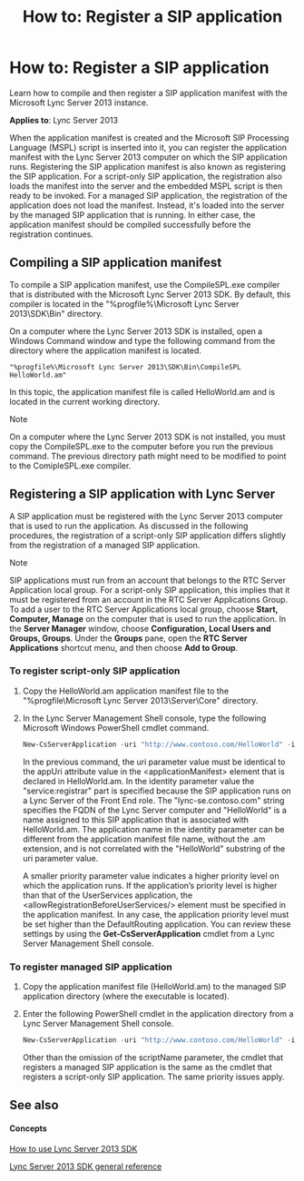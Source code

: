 ﻿---
title: 'How to: Register a SIP application'
TOCTitle: 'How to: Register a SIP application'
ms:assetid: c6bb747a-1d68-4da4-8038-85ef68a2c320
ms:mtpsurl: https://msdn.microsoft.com/library/Dn439078(v=office.15)
ms:contentKeyID: 57096669
ms.date: 07/24/2014
mtps_version: v=office.15
dev_langs:
- powershell
---

# How to: Register a SIP application

Learn how to compile and then register a SIP application manifest with the Microsoft Lync Server 2013 instance.


**Applies to**: Lync Server 2013

When the application manifest is created and the Microsoft SIP Processing Language (MSPL) script is inserted into it, you can register the application manifest with the Lync Server 2013 computer on which the SIP application runs. Registering the SIP application manifest is also known as registering the SIP application. For a script-only SIP application, the registration also loads the manifest into the server and the embedded MSPL script is then ready to be invoked. For a managed SIP application, the registration of the application does not load the manifest. Instead, it's loaded into the server by the managed SIP application that is running. In either case, the application manifest should be compiled successfully before the registration continues.

## Compiling a SIP application manifest

To compile a SIP application manifest, use the CompileSPL.exe compiler that is distributed with the Microsoft Lync Server 2013 SDK. By default, this compiler is located in the "%progfile%\\Microsoft Lync Server 2013\\SDK\\Bin" directory.

On a computer where the Lync Server 2013 SDK is installed, open a Windows Command window and type the following command from the directory where the application manifest is located.

    "%progfile%\Microsoft Lync Server 2013\SDK\Bin\CompileSPL HelloWorld.am"

In this topic, the application manifest file is called HelloWorld.am and is located in the current working directory.


> [!NOTE]
> <P>On a computer where the Lync Server 2013 SDK is not installed, you must copy the CompileSPL.exe to the computer before you run the previous command. The previous directory path might need to be modified to point to the ComipleSPL.exe compiler.</P>



## Registering a SIP application with Lync Server

A SIP application must be registered with the Lync Server 2013 computer that is used to run the application. As discussed in the following procedures, the registration of a script-only SIP application differs slightly from the registration of a managed SIP application.


> [!NOTE]
> <P>SIP applications must run from an account that belongs to the RTC Server Application local group. For a script-only SIP application, this implies that it must be registered from an account in the RTC Server Applications Group. To add a user to the RTC Server Applications local group, choose <STRONG>Start, Computer, Manage</STRONG> on the computer that is used to run the application. In the <STRONG>Server Manager</STRONG> window, choose <STRONG>Configuration, Local Users and Groups, Groups</STRONG>. Under the <STRONG>Groups</STRONG> pane, open the <STRONG>RTC Server Applications</STRONG> shortcut menu, and then choose <STRONG>Add to Group</STRONG>.</P>



### To register script-only SIP application

1.  Copy the HelloWorld.am application manifest file to the "%progfile\\Microsoft Lync Server 2013\\Server\\Core" directory.

2.  In the Lync Server Management Shell console, type the following Microsoft Windows PowerShell cmdlet command.
    
    ``` powershell
    New-CsServerApplication -uri "http://www.contoso.com/HelloWorld" -identity "service:registrar:lync-se.Contoso.com/HelloWorld" -critical $false -priority 6 -scriptname HelloWorld.am -enabled $true
    ```
    
    In the previous command, the uri parameter value must be identical to the appUri attribute value in the \<applicationManifest\> element that is declared in HelloWorld.am. In the identity parameter value the "service:registrar" part is specified because the SIP application runs on a Lync Server of the Front End role. The "lync-se.contoso.com" string specifies the FQDN of the Lync Server computer and "HelloWorld" is a name assigned to this SIP application that is associated with HelloWorld.am. The application name in the identity parameter can be different from the application manifest file name, without the .am extension, and is not correlated with the "HelloWorld" substring of the uri parameter value.
    
    A smaller priority parameter value indicates a higher priority level on which the application runs. If the application’s priority level is higher than that of the UserServices application, the \<allowRegistrationBeforeUserServices/\> element must be specified in the application manifest. In any case, the application priority level must be set higher than the DefaultRouting application. You can review these settings by using the **Get-CsServerApplication** cmdlet from a Lync Server Management Shell console.

### To register managed SIP application

1.  Copy the application manifest file (HelloWorld.am) to the managed SIP application directory (where the executable is located).

2.  Enter the following PowerShell cmdlet in the application directory from a Lync Server Management Shell console.
    
    ``` powershell
    New-CsServerApplication -uri "http://www.contoso.com/HelloWorld" -identity "service:registrar:lync-se.Contoso.com/HelloWorld" -critical $false -priority 6 -enabled $true
    ```
    
    Other than the omission of the scriptName parameter, the cmdlet that registers a managed SIP application is the same as the cmdlet that registers a script-only SIP application. The same priority issues apply.

## See also

#### Concepts

[How to use Lync Server 2013 SDK](how-to-use-lync-server-2013-sdk.md)

[Lync Server 2013 SDK general reference](lync-server-2013-sdk-general-reference.md)

